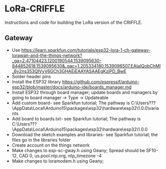 # LoRa-CRIFFLE
Instructions and code for building the LoRa version of the CRIFFLE.
## Gateway
* Use https://learn.sparkfun.com/tutorials/esp32-lora-1-ch-gateway-lorawan-and-the-things-network?_ga=2.47104423.1200190544.1539095630-844852618.1539095630&_gac=1.205334180.1539096507.EAIaIQobChMI_6y2ns353QIVyV6GCh3GHAEjEAAYASAAEgKzjPD_BwE
* Solder header pins
* Install the ESP32 library https://github.com/espressif/arduino-esp32/blob/master/docs/arduino-ide/boards_manager.md
* Install ESP32 through board manager; update boards and managers by going to board manager -> Type -> Updateable 
* Add custom board- see Sparkfun tutorial; The pathway is C:\Users\???\AppData\Local\Arduino15\packages\esp32\hardware\esp32\1.0.0\variants
* Add board to boards.txt- see Sparkfun tutorial; The pathway is C:\Users\???\AppData\Local\Arduino15\packages\esp32\hardware\esp32\1.0.0
* Download the sketch examples and libraries- see Sparkfun tutorial; the files go in the libraries folder
* Create account on the things network
* Make changes to esp-sc-gway.h using Geany; Spread should be SF10-12, CAD 0, us.pool.ntp.org, ntp_timezone -4
* Make changes to loramodem.h using Geany;
